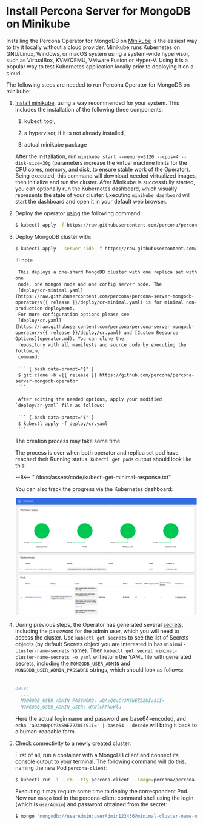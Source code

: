 # Install Percona Server for MongoDB on Minikube

Installing the Percona Operator for MongoDB on [Minikube](https://github.com/kubernetes/minikube)
is the easiest way to try it locally without a cloud provider. Minikube runs
Kubernetes on GNU/Linux, Windows, or macOS system using a system-wide
hypervisor, such as VirtualBox, KVM/QEMU, VMware Fusion or Hyper-V. Using it is
a popular way to test Kubernetes application locally prior to deploying it on a
cloud.

The following steps are needed to run Percona Operator for MongoDB on minikube:

1. [Install minikube](https://kubernetes.io/docs/tasks/tools/install-minikube/), using a way recommended for your system. This includes the installation of the following three components:

    1. kubectl tool,

    2. a hypervisor, if it is not already installed,

    3. actual minikube package

    After the installation, run `minikube start --memory=5120 --cpus=4 --disk-size=30g`
    (parameters increase the virtual machine limits for the CPU cores, memory, and disk,
    to ensure stable work of the Operator). Being executed, this command will
    download needed virtualized images, then initialize and run the
    cluster. After Minikube is successfully started, you can optionally run the
    Kubernetes dashboard, which visually represents the state of your cluster.
    Executing `minikube dashboard` will start the dashboard and open it in your
    default web browser.

2. Deploy the operator [using](https://kubernetes.io/docs/reference/using-api/server-side-apply/) the following command:

    ``` {.bash data-prompt="$" }
    $ kubectl apply -f https://raw.githubusercontent.com/percona/percona-server-mongodb-operator/v{{ release }}/deploy/bundle.yaml
    ```

3. Deploy MongoDB cluster with:

    ``` {.bash data-prompt="$" }
    $ kubectl apply --server-side -f https://raw.githubusercontent.com/percona/percona-server-mongodb-operator/v{{ release }}/deploy/cr-minimal.yaml
    ```

    !!! note

        This deploys a one-shard MongoDB cluster with one replica set with one
        node, one mongos node and one config server node. The
        [deploy/cr-minimal.yaml](https://raw.githubusercontent.com/percona/percona-server-mongodb-operator/v{{ release }}/deploy/cr-minimal.yaml) is for minimal non-production deployment.
        For more configuration options please see
        [deploy/cr.yaml](https://raw.githubusercontent.com/percona/percona-server-mongodb-operator/v{{ release }}/deploy/cr.yaml) and [Custom Resource Options](operator.md). You can clone the
        repository with all manifests and source code by executing the following
        command:

        ``` {.bash data-prompt="$" }
        $ git clone -b v{{ release }} https://github.com/percona/percona-server-mongodb-operator
        ```

        After editing the needed options, apply your modified `deploy/cr.yaml` file as follows:

        ``` {.bash data-prompt="$" }
        $ kubectl apply -f deploy/cr.yaml
        ```

    The creation process may take some time.

    The process is over when both operator and replica set pod
    have reached their Running status. `kubectl get pods` output should look like this:

    --8<-- "./docs/assets/code/kubectl-get-minimal-response.txt"

    You can also track the progress via the Kubernetes dashboard:

    ![image](assets/images/minikube-pods.svg)

4. During previous steps, the Operator has generated several [secrets](https://kubernetes.io/docs/concepts/configuration/secret/),
    including the password for the admin user, which you will need to access the
    cluster. Use `kubectl get secrets` to see the list of Secrets objects (by
    default Secrets object you are interested in has `minimal-cluster-name-secrets`
    name). Then `kubectl get secret minimal-cluster-name-secrets -o yaml` will return
    the YAML file with generated secrets, including the `MONGODB_USER_ADMIN`
    and `MONGODB_USER_ADMIN_PASSWORD` strings, which should look as follows:

    ```yaml
    ...
    data:
      ...
      MONGODB_USER_ADMIN_PASSWORD: aDAzQ0pCY3NSWEZ2ZUIzS1I=
      MONGODB_USER_ADMIN_USER: dXNlckFkbWlu
    ```

    Here the actual login name and password are base64-encoded, and
    `echo 'aDAzQ0pCY3NSWEZ2ZUIzS1I=' | base64 --decode` will bring it back to a
    human-readable form.

5. Check connectivity to a newly created cluster.

    First of all, run a container with a MongoDB client and connect its console
    output to your terminal. The following command will do this, naming the new
    Pod `percona-client`:

    ``` {.bash data-prompt="$" }
    $ kubectl run -i --rm --tty percona-client --image=percona/percona-server-mongodb:{{ mongodb44recommended }} --restart=Never -- bash -il
    ```

    Executing it may require some time to deploy the correspondent Pod.  Now run
    `mongo` tool in the percona-client command shell using the login (which is
    `userAdmin`) and password obtained from the secret:

    ``` {.bash data-prompt="$" }
    $ mongo "mongodb://userAdmin:userAdmin123456@minimal-cluster-name-mongos.default.svc.cluster.local/admin?ssl=false"
    ```
